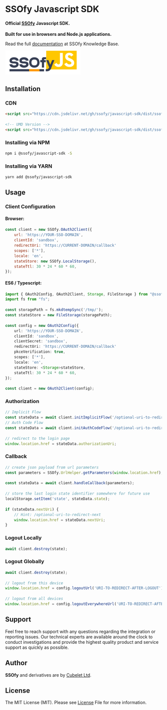 SSOfy Javascript SDK
=============
#### Official [SSOfy](https://www.ssofy.com) Javascript SDK.

**Built for use in browsers and Node.js applications.**

Read the full [documentation](https://www.ssofy.com/docs/SDK/Javascript/Installation/) at SSOfy Knowledge Base.

<img src="docs/img/logo.png"/>

## Installation

### CDN
```html
<script src="https://cdn.jsdelivr.net/gh/ssofy/javascript-sdk/dist/ssofy.min.js"></script>

<!-- UMD Version -->
<script src="https://cdn.jsdelivr.net/gh/ssofy/javascript-sdk/dist/ssofy.umd.min.js"></script>
```

### Installing via NPM

```bash
npm i @ssofy/javascript-sdk -S
```

### Installing via YARN

```bash
yarn add @ssofy/javascript-sdk
```

## Usage

### Client Configuration

#### Browser:
```javascript
const client = new SSOfy.OAuth2Client({
    url: 'https://YOUR-SSO-DOMAIN',
    clientId: 'sandbox',
    redirectUri: 'https://CURRENT-DOMAIN/callback'
    scopes: ['*'],
    locale: 'en',
    stateStore: new SSOfy.LocalStorage(),
    stateTtl: 30 * 24 * 60 * 60,
});
```

#### ES6 / Typescript:
```typescript
import { OAuth2Config, OAuth2Client, Storage, FileStorage } from "@ssofy/javascript-sdk";
import fs from "fs";

const storagePath = fs.mkdtempSync('/tmp/');
const stateStore = new FileStorage(storagePath);

const config = new OAuth2Config({
    url: 'https://YOUR-SSO-DOMAIN',
    clientId: 'sandbox',
    clientSecret: 'sandbox',
    redirectUri: 'https://CURRENT-DOMAIN/callback'
    pkceVerification: true,
    scopes: ['*'],
    locale: 'en',
    stateStore: <Storage>stateStore,
    stateTtl: 30 * 24 * 60 * 60,
});

const client = new OAuth2Client(config);
```

### Authorization

```javascript
// Implicit Flow
const stateData = await client.initImplicitFlow('/optional-uri-to-redirect-next');
// Auth Code Flow
const stateData = await client.initAuthCodeFlow('/optional-uri-to-redirect-next');

// redirect to the login page
window.location.href = stateData.authorizationUri;
```

### Callback
```javascript
// create json payload from url parameters
const parameters = SSOfy.UrlHelper.getParameters(window.location.href);

const stateData = await client.handleCallback(parameters);

// store the last login state identifier somewhere for future use
localStorage.setItem('state', stateData.state);

if (stateData.nextUri) {
    // Hint: /optional-uri-to-redirect-next
    window.location.href = stateData.nextUri;
}
```

### Logout Locally

```javascript
await client.destroy(state);
```

### Logout Globally

```javascript
await client.destroy(state);

// logout from this device
window.location.href = config.logoutUrl('URI-TO-REDIRECT-AFTER-LOGOUT')
    
// logout from all devices
window.location.href = config.logoutEverywhereUrl('URI-TO-REDIRECT-AFTER-LOGOUT')
```

## Support

Feel free to reach support with any questions regarding the integration or reporting issues.
Our technical experts are available around the clock to conduct investigations and provide
the highest quality product and service support as quickly as possible.

## Author

**SSOfy** and derivatives are by [Cubelet Ltd](https://cubelet.co.uk).

## License

The MIT License (MIT). Please see [License](LICENSE) File for more information.
